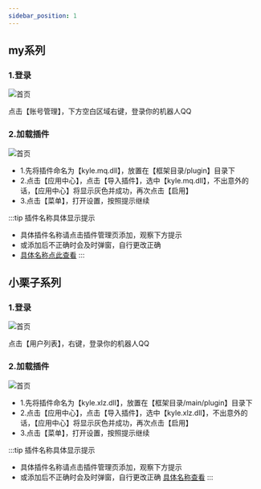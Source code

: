 ```yaml
---
sidebar_position: 1
---
```

## my系列
### 1.登录
![首页](/img/doc/框架设置/myqq1.png)

点击【账号管理】，下方空白区域右键，登录你的机器人QQ

### 2.加载插件
![首页](/img/doc/框架设置/myqq2.png)
- 1.先将插件命名为【kyle.mq.dll】，放置在【框架目录/plugin】目录下
- 2.点击【应用中心】，点击【导入插件】，选中【kyle.mq.dll】，不出意外的话，【应用中心】将显示灰色并成功，再次点击【启用】
- 3.点击【菜单】，打开设置，按照提示继续

:::tip 插件名称具体显示提示
- 具体插件名称请点击插件管理页添加，观察下方提示
- 或添加后不正确时会及时弹窗，自行更改正确
- [具体名称点此查看](https://kyle.kylenb.top/docs/intro/)
:::

## 小栗子系列
### 1.登录
![首页](/img/doc/框架设置/小栗子1.png)

点击【用户列表】，右键，登录你的机器人QQ

### 2.加载插件
![首页](/img/doc/框架设置/小栗子2.png)
- 1.先将插件命名为【kyle.xlz.dll】，放置在【框架目录/main/plugin】目录下
- 2.点击【应用中心】，点击【导入插件】，选中【kyle.xlz.dll】，不出意外的话，【应用中心】将显示灰色并成功，再次点击【启用】
- 3.点击【菜单】，打开设置，按照提示继续

:::tip 插件名称具体显示提示
- 具体插件名称请点击插件管理页添加，观察下方提示
- 或添加后不正确时会及时弹窗，自行更改正确
[具体名称查看](https://kyle.kylenb.top/docs/intro/)
:::